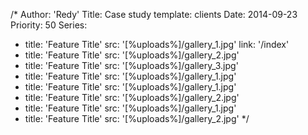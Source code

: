 /*
Author: 'Redy'
Title: Case study
template: clients
Date: 2014-09-23
Priority: 50
Series:
  - title: 'Feature Title'
    src: '[%uploads%]/gallery_1.jpg'
    link: '/index'
  - title: 'Feature Title'
    src: '[%uploads%]/gallery_2.jpg'
  - title: 'Feature Title'
    src: '[%uploads%]/gallery_3.jpg'
  - title: 'Feature Title'
    src: '[%uploads%]/gallery_1.jpg'
  - title: 'Feature Title'
    src: '[%uploads%]/gallery_1.jpg'
  - title: 'Feature Title'
    src: '[%uploads%]/gallery_2.jpg'
  - title: 'Feature Title'
    src: '[%uploads%]/gallery_1.jpg'
  - title: 'Feature Title'
    src: '[%uploads%]/gallery_2.jpg'
*/
